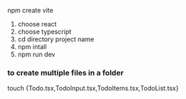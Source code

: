 npm create vite
 1. choose react
 2. choose typescript
 3. cd directory project name
 4. npm intall
 5. npm run dev
### to create multiple files in a folder
 touch {Todo.tsx,TodoInput.tsx,TodoItems.tsx,TodoList.tsx}